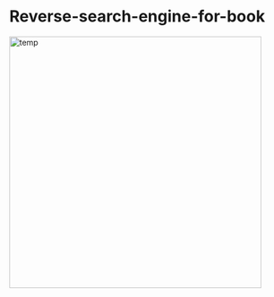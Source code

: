 # Reverse-search-engine-for-book
<img width="450" alt="temp" src="https://user-images.githubusercontent.com/41751718/78350707-42528c00-75c3-11ea-9927-04e971771203.png">
